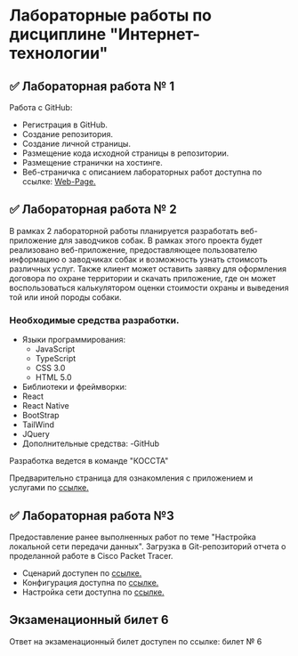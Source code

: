# Лабораторные работы по дисциплине "Интернет-технологии"

## ✅ Лабораторная работа № 1
Работа с GitHub:

- Регистрация в GitHub.
- Создание репозитория.
- Создание личной страницы.
- Размещение кода исходной страницы в репозитории.
- Размещение странички на хостинге.
- Веб-страничка с описанием лабораторных работ доступна по ссылке: [Web-Page.](https://github.com/icepik77/IT_lab_tech)

## ✅ Лабораторная работа № 2
В рамках 2 лабораторной работы планируется разработать веб-приложение для заводчиков собак.
В рамках этого проекта будет реализовано веб-приложение, предоставляющее пользователю информацию о заводчиках собак и возможность узнать стоимсоть различных услуг. Также клиент может оставить заявку для оформления договора по охране территории и скачать приложение, где он может воспользоваться калькулятором оценки стоимости охраны и выведения той или иной породы собаки.  

### Необходимые средства разработки. 
- Языки программирования:
  - JavaScript
  - TypeScript
  - CSS 3.0
  - HTML 5.0
 - Библиотеки и фреймворки:
  - React
  - React Native
  - BootStrap
  - TailWind
  - JQuery
 - Дополнительные средства: 
  -GitHub
  
  Разработка ведется в команде "КОССТА"
  
Предварительно страница для ознакомления с приложением и услугами по [ссылке.](https://icepik77.github.io/Dogs/index.html)

## ✅ Лабораторная работа №3
Предоставление ранее выполненных работ по теме "Настройка локальной сети передачи данных".
Загрузка в Git-репозиторий отчета о проделанной работе в Cisco Packet Tracer.
- Сценарий доступен по [ссылке.](https://github.com/icepik77/IT_lab_tech/blob/main/CPT/Сценарий%20%20для%20CPT.pka)
- Конфигурация доступна по [ссылке.](https://github.com/icepik77/IT_lab_tech/blob/main/CPT/Форма%20отчета%20к%20ЛР3.pdf)
- Настройка сети доступна по [ссылке.](https://github.com/icepik77/IT_lab_tech/blob/main/CPT/настройка%20сети.txt)

## Экзаменационный билет 6
Ответ на экзаменационный билет доступен по ссылке: билет № 6
